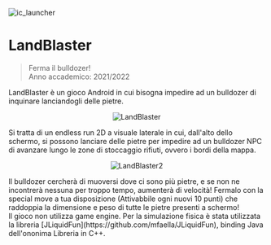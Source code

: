 ![ic_launcher](https://user-images.githubusercontent.com/20641545/150014045-dd981728-2dcc-443b-b888-5d662a816a28.png)
# LandBlaster <br />
> Ferma il bulldozer! <br />
> Anno accademico: 2021/2022

LandBlaster è un gioco Android in cui bisogna impedire ad un bulldozer di inquinare lanciandogli delle pietre.  <br />
<p align="center">
  <img src="https://user-images.githubusercontent.com/20641545/150017755-fbb775cb-4411-434d-8445-366519cbb60b.png" alt="LandBlaster"/>
</p>
Si tratta di un endless run 2D a visuale laterale in cui, dall'alto dello schermo, si possono lanciare delle pietre per impedire ad un bulldozer NPC di avanzare lungo le zone di stoccaggio rifiuti, ovvero i bordi della mappa. <br />
<p align="center">
  <img src="https://user-images.githubusercontent.com/20641545/150018906-dc692fb7-6568-4c10-bb8f-9248632c108c.png" alt="LandBlaster2"/>
</p>
Il bulldozer cercherà di muoversi dove ci sono più pietre, e se non ne incontrerà nessuna per troppo tempo, aumenterà di velocità! 
Fermalo con la special move a tua disposizione (Attivabbile ogni nuovi 10 punti) che raddoppia la dimensione e peso di tutte le pietre presenti a schermo! <br />
Il gioco non utilizza game engine.
Per la simulazione fisica è stata utilizzata la libreria [JLiquidFun](https://github.com/mfaella/JLiquidFun), binding Java dell'ononima Libreria in C++.<br />
